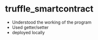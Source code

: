 # truffle_smartcontract
- Understood the working of the program
- Used getter/setter
- deployed locally
